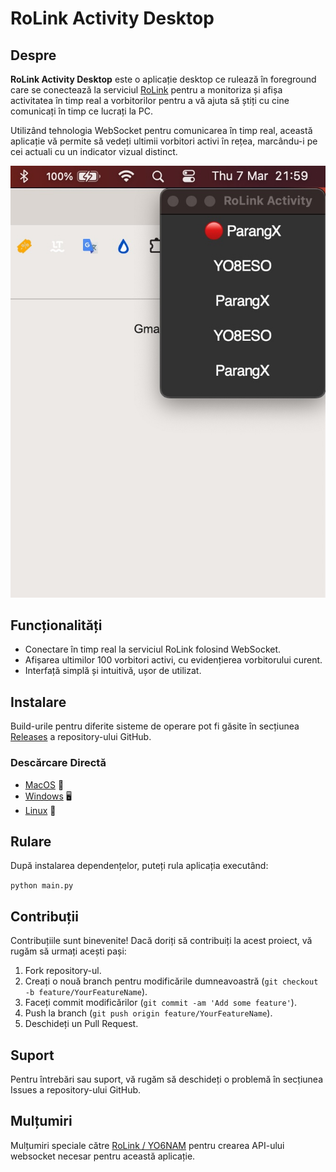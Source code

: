 
# RoLink Activity Desktop

## Despre

**RoLink Activity Desktop** este o aplicație desktop ce rulează în foreground care se conectează la serviciul [RoLink](https://rolink.network) pentru a monitoriza și afișa activitatea în timp real a vorbitorilor pentru a vă ajuta să știți cu cine comunicați în timp ce lucrați la PC. 

Utilizând tehnologia WebSocket pentru comunicarea în timp real, această aplicație vă permite să vedeți ultimii vorbitori activi în rețea, marcându-i pe cei actuali cu un indicator vizual distinct.

![Preview of RoLink Activity](preview.jpg)

## Funcționalități

-   Conectare în timp real la serviciul RoLink folosind WebSocket.
-   Afișarea ultimilor 100 vorbitori activi, cu evidențierea vorbitorului curent.
-   Interfață simplă și intuitivă, ușor de utilizat.


## Instalare

Build-urile pentru diferite sisteme de operare pot fi găsite în secțiunea [Releases](https://github.com/BrainicHQ/rolink-activity-desktop/releases) a repository-ului GitHub.

### Descărcare Directă

- [MacOS](https://github.com/BrainicHQ/rolink-activity-desktop/releases/latest/download/RoLink-Activity-macOS.zip) 🍎
- [Windows](https://github.com/BrainicHQ/rolink-activity-desktop/releases/latest/download/RoLink-Activity-Windows.exe) 🖥️
- [Linux](https://github.com/BrainicHQ/rolink-activity-desktop/releases/latest/download/RoLink-Activity-Linux) 🐧

## Rulare

După instalarea dependențelor, puteți rula aplicația executând:

`python main.py`

## Contribuții

Contribuțiile sunt binevenite! Dacă doriți să contribuiți la acest proiect, vă rugăm să urmați acești pași:

1.  Fork repository-ul.
2.  Creați o nouă branch pentru modificările dumneavoastră (`git checkout -b feature/YourFeatureName`).
3.  Faceți commit modificărilor (`git commit -am 'Add some feature'`).
4.  Push la branch (`git push origin feature/YourFeatureName`).
5.  Deschideți un Pull Request.

## Suport

Pentru întrebări sau suport, vă rugăm să deschideți o problemă în secțiunea Issues a repository-ului GitHub.

## Mulțumiri
Mulțumiri speciale către [RoLink / YO6NAM](https://rolink.network) pentru crearea API-ului websocket necesar pentru această aplicație.